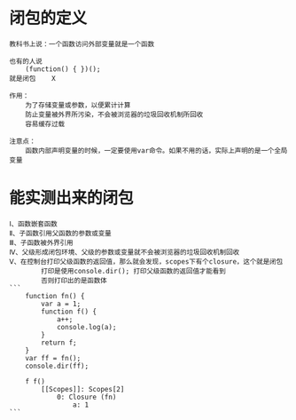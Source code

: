 # 闭包的定义
    教科书上说：一个函数访问外部变量就是一个函数

    也有的人说
        (function() { })();
    就是闭包    X

    作用：
        为了存储变量或参数，以便累计计算
        防止变量被外界所污染，不会被浏览器的垃圾回收机制所回收
        容易缓存过载

    注意点：
        函数内部声明变量的时候，一定要使用var命令。如果不用的话，实际上声明的是一个全局变量



# 能实测出来的闭包
    Ⅰ、函数嵌套函数
    Ⅱ、子函数引用父函数的参数或变量
    Ⅲ、子函数被外界引用
    Ⅳ、父级形成闭包环境、父级的参数或变量就不会被浏览器的垃圾回收机制回收
    Ⅴ、在控制台打印父级函数的返回值，那么就会发现，scopes下有个closure，这个就是闭包
            打印是使用console.dir(); 打印父级函数的返回值才能看到
            否则打印出的是函数体
    ```
        function fn() {
            var a = 1;
            function f() {
                a++;
                console.log(a);
            }
            return f;
        }
        var ff = fn();
        console.dir(ff);

        f f()
            [[Scopes]]: Scopes[2]
                0: Closure (fn)
                    a: 1
    ```
